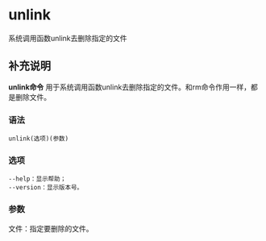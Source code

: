 #  unlink

系统调用函数unlink去删除指定的文件

##  补充说明

**unlink命令** 用于系统调用函数unlink去删除指定的文件。和rm命令作用一样，都是删除文件。

###  语法

    
    
    unlink(选项)(参数)
    

###  选项

    
    
    --help：显示帮助；
    --version：显示版本号。
    

###  参数

文件：指定要删除的文件。

